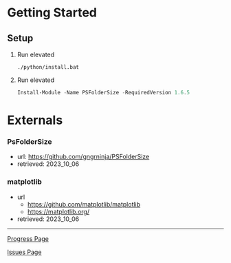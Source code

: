 # Getting Started
## Setup
1. Run elevated 
   ```
   ./python/install.bat
   ```
2. Run elevated
    ```powershell
    Install-Module -Name PSFolderSize -RequiredVersion 1.6.5
    ```

# Externals
### PsFolderSize
- url: https://github.com/gngrninja/PSFolderSize
- retrieved: 2023_10_06

### matplotlib
- url
  - https://github.com/matplotlib/matplotlib
  - https://matplotlib.org/
- retrieved: 2023_10_06

---
[Progress Page](./doc/wish.md)

[Issues Page](./doc/issue.md)
